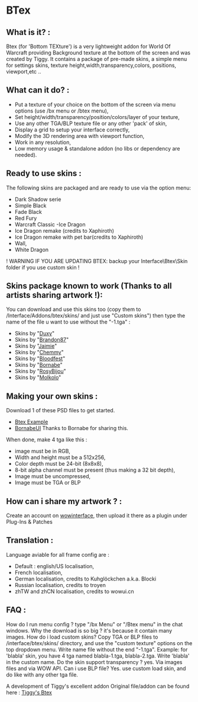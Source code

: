 # BTex

What is it? :
-------------
Btex (for 'Bottom TEXture') is a very lightweight addon for World Of Warcraft providing Background texture at the bottom of the screen and was created by Tiggy.
It contains a package of pre-made skins, a simple menu for settings skins, texture height,width,transparency,colors, positions, viewport,etc ..

What can it do? :
-----------------
- Put a texture of your choice on the bottom of the screen via menu options (use /bx menu or /btex menu),
- Set height/width/transparency/position/colors/layer of your texture,
- Use any other TGA/BLP texture file or any other 'pack' of skin,
- Display a grid to setup your interface correctly,
- Modify the 3D rendering area with viewport function,
- Work in any resolution,
- Low memory usage & standalone addon (no libs or dependency are needed).

Ready to use skins :
--------------------
The following skins are packaged and are ready to use via the option menu:
- Dark Shadow serie
- Simple Black
- Fade Black
- Red Fury
- Warcraft Classic
-Ice Dragon
- Ice Dragon remake (credits to Xaphiroth)
- Ice Dragon remake with pet bar(credits to Xaphiroth)
- Wall,
- White Dragon

! WARNING IF YOU ARE UPDATING BTEX: backup your Interface\Btex\Skin folder if you use custom skin !

Skins package known to work (Thanks to all artists sharing artwork !):
----------------------------------------------------------------------
You can download and use this skins too (copy them to /Interface/Addons/btex/skins/ and just use "Custom skins") then type the name of the file u want to use without the "-1.tga" :

- Skins by "[Duxy](http://www.wowinterface.com/downloads/author-204503.html)"
- Skins by "[Brandon87](http://www.wowinterface.com/downloads/author-272366.html)"
- Skins by "[Jaimie](http://www.wowinterface.com/downloads/author-272286.html)"
- Skins by "[Chemmy](http://www.wowinterface.com/downloads/author-44144.html)"
- Skins by "[Bloodfest](http://www.wowinterface.com/downloads/author-277862.html)"
- Skins by "[Bornabe](http://www.wowinterface.com/portal.php?id=591&amp;a=list)"
- Skins by "[RosyBijou](http://www.wowinterface.com/downloads/info14777-BTEX--IceDragoncustomized.html#info)"
- Skins by "[Molkolo](https://www.wowinterface.com/downloads/author-318632.html)"

Making your own skins :
-----------------------
Download 1 of these PSD files to get started.
- [Btex Example](https://github.com/BTexMenu/BTex-UI-Template/releases/download/UI/btex_example.zip)
- [BornabeUI](https://github.com/BTexMenu/BTex-UI-Template/releases/download/UI/BornabeUI.Template.zip) Thanks to Bornabe for sharing this.

When done, make 4 tga like this :
- image must be in RGB,
- Width and height must be a 512x256,
- Color depth must be 24-bit (8x8x8),
- 8-bit alpha channel must be present (thus making a 32 bit depth),
- Image must be uncompressed,
- Image must be TGA or BLP

How can i share my artwork ? :
------------------------------
Create an account on [wowinterface](https://www.wowinterface.com/), then upload it there as a plugin under Plug-Ins & Patches

Translation :
-------------
Language aviable for all frame config are :
- Default : english/US localisation,
- French localisation,
- German localisation, credits to Kuhglöckchen a.k.a. Blocki
- Russian localisation, credits to troyen
- zhTW and zhCN localisation, credits to wowui.cn

FAQ :
-----
How do I run menu config ? type "/bx Menu" or "/Btex menu" in the chat windows.
Why the download is so big ? it's because it contain many images.
How do i load custom skins? Copy TGA or BLP files to /interface/btex/skins/ directory, and use the "custom texture" options on the top dropdown menu. Write name file without the end "-1.tga".
Example:  for 'blabla' skin, you have 4 tga named blabla-1.tga, blabla-2.tga. Write 'blabla' in the custom name.
Do the skin support transparency ? yes. Via images files and via WOW API.
Can i use BLP file? Yes. use custom load skin, and do like with any other tga file.

A development of Tiggy's excellent addon
Original file/addon can be found here : [Tiggy's Btex](http://www.wowinterface.com/downloads/info7906-BTex.html)

